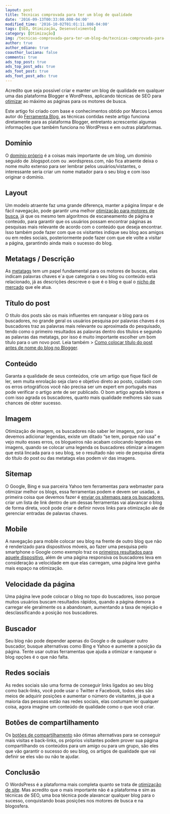 ```yaml
---
layout: post
title: Técnicas comprovada para ter um blog de qualidade
date: '2016-09-13T00:33:00.000-04:00'
modified_time: '2016-10-02T01:01:11.808-04:00'
tags: [SEO, Otimização, Desenvolvimento]
category: [Otimização]
img: /tecnicas-comprovada-para-ter-um-blog-de/tecnicas-comprovada-para-ter-um-blog-de.jpg
author: true
author_ediano: true
coauthor_luciana: false
comments: true
ads_top_post: true
ads_top_post_ads: true
ads_foot_post: true
ads_foot_post_ads: true
---
```


Acredito que seja possível criar e manter um blog de qualidade em qualquer uma das plataforma Blogger e WordPress, aplicando técnicas de SEO para <a href="http://www.insideblock.com/post/como-otimizar-seu-site-para-o.html" target="_blank">otimizar</a> ao máximo as páginas para os motores de busca.

Este artigo foi criado com base e conhecimentos obtido por Marcos Lemos autor do <a href="http://www.ferramentasblog.com/" rel="nofollow" target="_blank">Ferramenta Blog</a>, as técnicas contidas neste artigo funciona diretamente para as plataforma Blogger, entretanto acrescentei algumas informações que também funciona no WordPress e em outras plataformas.

## Domínio
O <a href="http://www.insideblock.com/post/voce-vai-comprar-um-dominio-saiba-qual.html" target="_blank">domínio próprio</a> é a coisas mais importante de um blog, um domínio seguido de .blogspot<span/>.com ou .wordspress<span/>.com, não fica atraente deixa o nome muito extenso para ser lembrar pelos usuários/vistantes, o interessante seria criar um nome matador para o seu blog e com isso originar o domínio.

## Layout
Um modelo atraente faz uma grande diferença, manter a página limpar e de fácil navegação, pode garantir uma melhor <a href="http://www.insideblock.com/post/como-otimizar-seu-site-para-o.html" target="_blank">otimização para motores de busca</a>, já que os mesmo tem algoritmos de escaneamento de página e conteúdo, para garantir que os usuários possam encontrar páginas as pesquisas mais relevante de acordo com o conteúdo que deseja encontrar. Isso também pode fazer com que os visitantes indique seu blog aos amigos ou em redes sociais, posteriormente pode fazer com que ele volte a visitar a página, garantindo ainda mais o sucesso do blog.

## Metatags / Descrição
As <a href="http://www.insideblock.com/post/como-otimizar-seu-site-para-o.html" target="_blank">metatags</a> tem um papel fundamental para os motores de buscas, elas indicam palavras chaves e´a que categoria o seu blog ou conteúdo está relacionado, já as descrições descreve o que é o blog e qual o <a href="http://www.insideblock.com/post/como-escolher-um-nicho-para-o-seu-blog.html" target="_blank">nicho de mercado</a> que ele atua.

## Título do post
O título dos posts são os mais influentes em ranquear o blog para os buscadores, no grande geral os usuários pesquisa por palavras chaves é os buscadores traz as palavras mais relevante ou aproximada do pesquisado, tendo como o primeiro resultados as palavras dentro dos títulos e segundo as palavras das metatags, por isso é muito importante escolher um bom título para o um novo post. Leia também &gt; <a href="http://www.insideblock.com/post/como-otimizar-seu-site-para-o.html" target="_blank">Como colocar título do post antes de nome do blog no Blogger</a>.

## Conteúdo
Garanta a qualidade de seus conteúdos, crie um artigo que fique fácil de ler, sem muita enrolação seja claro e objetivo direto ao posto, cuidado com os erros ortográficos você não precisa ser um expert em português mas pode verificar o artigo ante de ser publicado. O bom artigo agrada leitores e com isso agrada os buscadores, quanto mais qualidade melhores são suas chances de obter sucesso.

## Imagem
Otimização de imagem, os buscadores não saber ler imagens, por isso devemos adicionar legendas, existe um ditado “se tem, porque não usa” e vejo muito esses erros, os blogueiros não acabam colocando legendas em imagens, quando se colocar uma legenda os buscadores otimizar a imagem que está lincada para o seu blog, se o resultado não veio de pesquisa direta do título do post ou das metatags elas podem vir das imagens.

## Sitemap
O Google, Bing e sua parceira Yahoo tem ferramentas para webmaster para otimizar melhor os blogs, essa ferramentas podem e devem ser usadas, a primeira coisa que devemos fazer é <a href="http://www.insideblock.com/post/como-verificar-e-indexar-todas-as.html" target="_blank">enviar os sitemaps para os buscadores</a>, criar um lista de link dentro de um dessas ferramentas vai alavancar o blog de forma direta, você pode criar e definir novos links para otimização ale de gerenciar entradas de palavras chaves.

## Mobile
A navegação para mobile colocar seu blog na frente de outro blog que não é renderizado para dispositivos móveis, ao fazer uma pesquisa pelo smartphone o Google como exemplo traz os <a href="http://www.insideblock.com/post/ranking-melhorar-experiencia-das.html" target="_blank">primeiros resultados para aquele dispositivo</a>, além de uma página responsiva os buscadores leva em consideração a velocidade em que elas carregam, uma página leve ganha mais espaço na otimização.

## Velocidade da página
Uma página leve pode colocar o blog no topo do buscadores, isso porque muitos usuários buscam resultados rápidos, quando a página demora a carregar ele geralmente os a abandonam, aumentando a taxa de rejeição e desclassificando a posição nos buscadores.

## Buscador
Seu blog não pode depender apenas do Google o de qualquer outro buscador, busque alternativas como Bing e Yahoo e aumente a posição da página. Tente usar outras ferramentas que ajuda a otimizar e ranquear o blog opções é o que não falta.

## Redes sociais
As redes sociais são uma forma de conseguir links ligados ao seu blog como back-links, você pode usar o Twitter e Facebook, todos eles são meios de adquirir posições e aumentar o número de visitantes, já que a maioria das pessoas estão nas redes sociais, elas costumam ler qualquer coisa, agora imagine um conteúdo de qualidade como o que você criar.

## Botões de compartilhamento
Os <a href="http://www.insideblock.com/post/qual-importancia-dos-botoes-de.html" target="_blank">botões de compartilhamento</a> são ótimas alternativas para se conseguir mais visitas e back-links, os próprios visitantes podem prover sua página compartilhando os conteúdos para um amigo ou para um grupo, são eles que vão garantir o sucesso do seu blog, os artigos de qualidade que vai definir se eles vão ou não te ajudar.

## Conclusão
O WordsPress é a plataforma mais completa quanto se trata de <a href="http://www.insideblock.com/post/como-otimizar-seu-site-para-o.html" target="_blank">otimização de site</a>. Mas acredito que o mais importante não é a plataforma e sim as técnicas de SEO, uma boa técnica pode alavancar qualquer blog para o sucesso, conquistando boas posições nos motores de busca e na blogosfera.